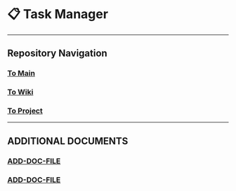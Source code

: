 # 📋 Task Manager

---

## Repository Navigation

### [To Main](https://github.com/Campus-Castolo/M254)

### [To Wiki](https://github.com/Campus-Castolo/M254/wiki)

### [To Project](https://github.com/orgs/Campus-Castolo/projects/2)

---

## ADDITIONAL DOCUMENTS

### [ADD-DOC-FILE]()

### [ADD-DOC-FILE]()

